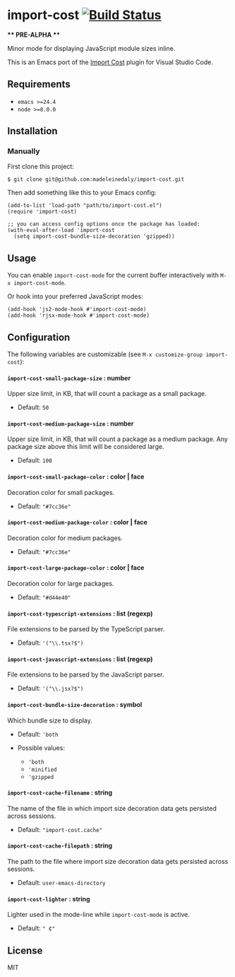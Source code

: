 # import-cost [![Build Status](https://travis-ci.org/madeleinedaly/import-cost.svg?branch=master)](https://travis-ci.org/madeleinedaly/import-cost)

**&#42;&#42; PRE-ALPHA &#42;&#42;**

Minor mode for displaying JavaScript module sizes inline.

This is an Emacs port of the [Import Cost](https://github.com/wix/import-cost/tree/master/packages/vscode-import-cost) plugin for Visual Studio Code.

## Requirements

- `emacs >=24.4`
- `node >=8.0.0`

## Installation

### Manually

First clone this project:

``` shellsession
$ git clone git@github.com:madeleinedaly/import-cost.git
```

Then add something like this to your Emacs config:

``` emacs-lisp
(add-to-list 'load-path "path/to/import-cost.el")
(require 'import-cost)

;; you can access config options once the package has loaded:
(with-eval-after-load 'import-cost
  (setq import-cost-bundle-size-decoration 'gzipped))
```

## Usage

You can enable `import-cost-mode` for the current buffer interactively with `M-x import-cost-mode`.

Or hook into your preferred JavaScript modes:

``` emacs-lisp
(add-hook 'js2-mode-hook #'import-cost-mode)
(add-hook 'rjsx-mode-hook #'import-cost-mode)
```

## Configuration

The following variables are customizable (see `M-x customize-group import-cost`):

#### `import-cost-small-package-size` : number

Upper size limit, in KB, that will count a package as a small package.

* Default: `50`

#### `import-cost-medium-package-size` : number

Upper size limit, in KB, that will count a package as a medium package. Any package size above this limit will be considered large.

* Default: `100`

#### `import-cost-small-package-color` : color | face

Decoration color for small packages.

* Default: `"#7cc36e"`

#### `import-cost-medium-package-color` : color | face

Decoration color for medium packages.

* Default: `"#7cc36e"`

#### `import-cost-large-package-color` : color | face

Decoration color for large packages.

* Default: `"#d44e40"`

#### `import-cost-typescript-extensions` : list (regexp)

File extensions to be parsed by the TypeScript parser.

* Default: `'("\\.tsx?$")`

#### `import-cost-javascript-extensions` : list (regexp)

File extensions to be parsed by the JavaScript parser.

* Default: `'("\\.jsx?$")`

#### `import-cost-bundle-size-decoration` : symbol

Which bundle size to display.

* Default: `'both`

* Possible values:
  * `'both`
  * `'minified`
  * `'gzipped`

#### `import-cost-cache-filename` : string

The name of the file in which import size decoration data gets persisted across sessions.

* Default: `"import-cost.cache"`

#### `import-cost-cache-filepath` : string

The path to the file where import size decoration data gets persisted across sessions.

* Default: `user-emacs-directory`

#### `import-cost-lighter` : string

Lighter used in the mode-line while `import-cost-mode` is active.

* Default: `" ₵"`

## License

MIT
